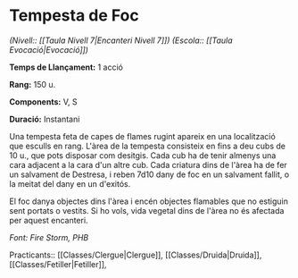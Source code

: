 # Tempesta de Foc

*(Nivell:: [[Taula Nivell 7|Encanteri Nivell 7]]) (Escola:: [[Taula Evocació|Evocació]])*

**Temps de Llançament:** 1 acció

**Rang:** 150 u.

**Components:** V, S

**Duració:** Instantani

Una tempesta feta de capes de flames rugint apareix en una localització que esculls en rang. L'àrea de la tempesta consisteix en fins a deu cubs de 10 u., que pots disposar com desitgis. Cada cub ha de tenir almenys una cara adjacent a la cara d'un altre cub. Cada criatura dins de l'àrea ha de fer un salvament de Destresa, i reben 7d10 dany de foc en un salvament fallit, o la meitat del dany en un d'exitós.

El foc danya objectes dins l'àrea i encén objectes flamables que no estiguin sent portats o vestits. Si ho vols, vida vegetal dins de l'àrea no és afectada per aquest encanteri.


*Font: Fire Storm, PHB*



Practicants:: [[Classes/Clergue|Clergue]], [[Classes/Druida|Druida]], [[Classes/Fetiller|Fetiller]],